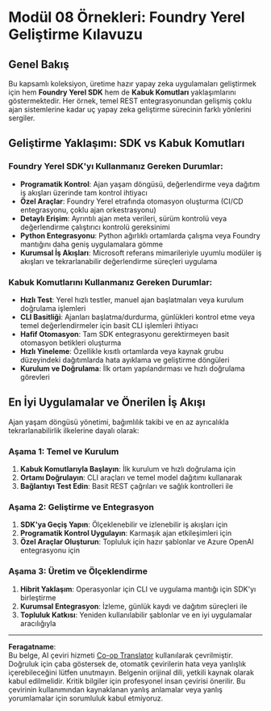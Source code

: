 <!--
CO_OP_TRANSLATOR_METADATA:
{
  "original_hash": "729f809c84e99609364180c090c43405",
  "translation_date": "2025-10-01T02:06:35+00:00",
  "source_file": "Module08/samples/README.md",
  "language_code": "tr"
}
-->
# Modül 08 Örnekleri: Foundry Yerel Geliştirme Kılavuzu

## Genel Bakış

Bu kapsamlı koleksiyon, üretime hazır yapay zeka uygulamaları geliştirmek için hem **Foundry Yerel SDK** hem de **Kabuk Komutları** yaklaşımlarını göstermektedir. Her örnek, temel REST entegrasyonundan gelişmiş çoklu ajan sistemlerine kadar uç yapay zeka geliştirme sürecinin farklı yönlerini sergiler.

## Geliştirme Yaklaşımı: SDK vs Kabuk Komutları

### Foundry Yerel SDK'yı Kullanmanız Gereken Durumlar:

- **Programatik Kontrol**: Ajan yaşam döngüsü, değerlendirme veya dağıtım iş akışları üzerinde tam kontrol ihtiyacı
- **Özel Araçlar**: Foundry Yerel etrafında otomasyon oluşturma (CI/CD entegrasyonu, çoklu ajan orkestrasyonu)
- **Detaylı Erişim**: Ayrıntılı ajan meta verileri, sürüm kontrolü veya değerlendirme çalıştırıcı kontrolü gereksinimi
- **Python Entegrasyonu**: Python ağırlıklı ortamlarda çalışma veya Foundry mantığını daha geniş uygulamalara gömme
- **Kurumsal İş Akışları**: Microsoft referans mimarileriyle uyumlu modüler iş akışları ve tekrarlanabilir değerlendirme süreçleri uygulama

### Kabuk Komutlarını Kullanmanız Gereken Durumlar:

- **Hızlı Test**: Yerel hızlı testler, manuel ajan başlatmaları veya kurulum doğrulama işlemleri
- **CLI Basitliği**: Ajanları başlatma/durdurma, günlükleri kontrol etme veya temel değerlendirmeler için basit CLI işlemleri ihtiyacı
- **Hafif Otomasyon**: Tam SDK entegrasyonu gerektirmeyen basit otomasyon betikleri oluşturma
- **Hızlı Yineleme**: Özellikle kısıtlı ortamlarda veya kaynak grubu düzeyindeki dağıtımlarda hata ayıklama ve geliştirme döngüleri
- **Kurulum ve Doğrulama**: İlk ortam yapılandırması ve hızlı doğrulama görevleri

## En İyi Uygulamalar ve Önerilen İş Akışı

Ajan yaşam döngüsü yönetimi, bağımlılık takibi ve en az ayrıcalıkla tekrarlanabilirlik ilkelerine dayalı olarak:

### Aşama 1: Temel ve Kurulum
1. **Kabuk Komutlarıyla Başlayın**: İlk kurulum ve hızlı doğrulama için
2. **Ortamı Doğrulayın**: CLI araçları ve temel model dağıtımı kullanarak
3. **Bağlantıyı Test Edin**: Basit REST çağrıları ve sağlık kontrolleri ile

### Aşama 2: Geliştirme ve Entegrasyon
1. **SDK'ya Geçiş Yapın**: Ölçeklenebilir ve izlenebilir iş akışları için
2. **Programatik Kontrol Uygulayın**: Karmaşık ajan etkileşimleri için
3. **Özel Araçlar Oluşturun**: Topluluk için hazır şablonlar ve Azure OpenAI entegrasyonu için

### Aşama 3: Üretim ve Ölçeklendirme
1. **Hibrit Yaklaşım**: Operasyonlar için CLI ve uygulama mantığı için SDK'yı birleştirme
2. **Kurumsal Entegrasyon**: İzleme, günlük kaydı ve dağıtım süreçleri ile
3. **Topluluk Katkısı**: Yeniden kullanılabilir şablonlar ve en iyi uygulamalar aracılığıyla

---

**Feragatname**:  
Bu belge, AI çeviri hizmeti [Co-op Translator](https://github.com/Azure/co-op-translator) kullanılarak çevrilmiştir. Doğruluk için çaba göstersek de, otomatik çevirilerin hata veya yanlışlık içerebileceğini lütfen unutmayın. Belgenin orijinal dili, yetkili kaynak olarak kabul edilmelidir. Kritik bilgiler için profesyonel insan çevirisi önerilir. Bu çevirinin kullanımından kaynaklanan yanlış anlamalar veya yanlış yorumlamalar için sorumluluk kabul etmiyoruz.